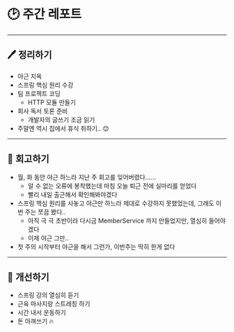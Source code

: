 # 🕑 주간 레포트

---

## 🖊 정리하기

- 야근 지옥
- 스프링 핵심 원리 수강
- 팀 프로젝트 코딩
  - HTTP 모듈 만들기
- 회사 독서 토론 준비
  - 개발자의 글쓰기 조금 읽기
- 주말엔 역시 집에서 휴식 취하기.. 😌

---

## 💭 회고하기

- 월, 화 동안 야근 하느라 지난 주 회고를 잊어버렸다……
  - 알 수 없는 오류에 봉착했는데 마침 오늘 퇴근 전에 실마리를 얻었다
  - 빨리 내일 출근해서 확인해봐야겠다
- 스프링 핵심 원리를 사놓고 야근만 하느라 제대로 수강하지 못했었는데, 그래도 이번 주는 쪼끔 봤다..
  - 아직 극 극 초반이라 다시금 MemberService 까지 만들었지만, 열심히 들어야겠다
  - 이제 야근 그만..
- 첫 주의 시작부터 야근을 해서 그런가, 이번주는 딱히 한게 없다

---

## 🥊 개선하기

- 스프링 강의 열심히 듣기
- 근육 마사지랑 스트레칭 하기
- 시간 내서 운동하기
- 돈 아껴쓰기 🔥
